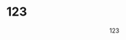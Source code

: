 <script type="text/javascript" src="http://cdn.mathjax.org/mathjax/latest/MathJax.js?config=default"></script>

# 123

$$
123
$$


